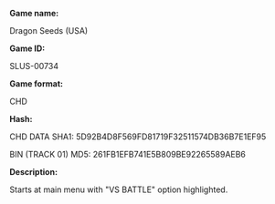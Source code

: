 **Game name:**

Dragon Seeds (USA)

**Game ID:**

SLUS-00734

**Game format:**

CHD

**Hash:**

CHD DATA SHA1: 5D92B4D8F569FD81719F32511574DB36B7E1EF95

BIN (TRACK 01) MD5: 261FB1EFB741E5B809BE92265589AEB6

**Description:**

Starts at main menu with "VS BATTLE" option highlighted.